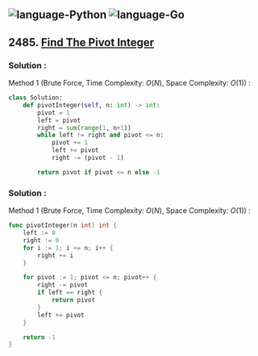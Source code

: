 ![language-Python](https://img.shields.io/badge/Python-ffd43b?style=for-the-badge&logo=PYTHON)
![language-Go](https://img.shields.io/badge/Go-00add8?style=for-the-badge&logo=GO&logoColor=white)
---

## 2485. [Find The Pivot Integer](https://leetcode.com/problems/find-the-pivot-integer)

### Solution :

Method 1 (Brute Force, Time Complexity: $O(N)$, Space Complexity: $O(1)$) :
```python
class Solution:
    def pivotInteger(self, n: int) -> int:
        pivot = 1
        left = pivot
        right = sum(range(1, n+1))
        while left != right and pivot <= n:
            pivot += 1
            left += pivot
            right -= (pivot - 1)

        return pivot if pivot <= n else -1
```

### Solution :

Method 1 (Brute Force, Time Complexity: $O(N)$, Space Complexity: $O(1)$) :
```go
func pivotInteger(n int) int {
    left := 0
    right := 0
    for i := 1; i <= n; i++ {
        right += i
    }

    for pivot := 1; pivot <= n; pivot++ {
        right -= pivot
        if left == right {
            return pivot
        }
        left += pivot
    }

    return -1
}
```
